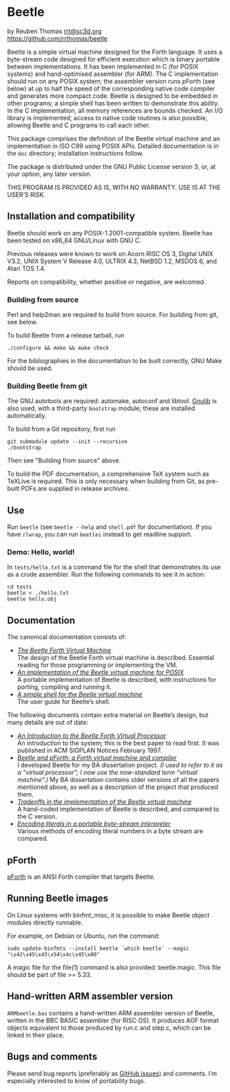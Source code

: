 # Beetle

by Reuben Thomas <rrt@sc3d.org>  
https://github.com/rrthomas/beetle  

Beetle is a simple virtual machine designed for the Forth language. It uses
a byte-stream code designed for efficient execution which is binary portable
between implementations. It has been implemented in C (for POSIX systems)
and hand-optimised assembler (for ARM). The C implementation should run on
any POSIX system; the assembler version runs pForth (see below) at up to
half the speed of the corresponding native code compiler and generates more
compact code. Beetle is designed to be embedded in other programs; a simple
shell has been written to demonstrate this ability. In the C implementation,
all memory references are bounds checked. An I/O library is implemented;
access to native code routines is also possible, allowing Beetle and C
programs to call each other.

This package comprises the definition of the Beetle virtual machine and an
implementation in ISO C99 using POSIX APIs. Detailed documentation is in the
`doc` directory; installation instructions follow.

The package is distributed under the GNU Public License version 3, or,
at your option, any later version.

THIS PROGRAM IS PROVIDED AS IS, WITH NO WARRANTY. USE IS AT THE USER‘S
RISK.


## Installation and compatibility

Beetle should work on any POSIX-1.2001-compatible system. Beetle has been
tested on x86_64 GNU/Linux with GNU C.

Previous releases were known to work on Acorn RISC OS 3, Digital UNIX
V3.2, UNIX System V Release 4.0, ULTRIX 4.3, NetBSD 1.2, MSDOS 6, and
Atari TOS 1.4.

Reports on compatibility, whether positive or negative, are welcomed.


### Building from source

Perl and help2man are required to build from source. For building from git,
see below.

To build Beetle from a release tarball, run

`./configure && make && make check`

For the bibliographies in the documentation to be built correctly, GNU Make
should be used.


### Building Beetle from git

The GNU autotools are required: automake, autoconf and libtool.
[Gnulib](https://www.gnu.org/software/gnulib/) is also used, with a
third-party `bootstrap` module; these are installed automatically.

To build from a Git repository, first run

```
git submodule update --init --recursive
./bootstrap
```

Then see "Building from source" above.

To build the PDF documentation, a comprehensive TeX system such as TeXLive
is required. This is only necessary when building from Git, as pre-built
PDFs are supplied in release archives. 


## Use

Run `beetle` (see `beetle --help` and `shell.pdf` for documentation). If
you have `rlwrap`, you can run `beetlei` instead to get readline support.


### Demo: Hello, world!

In `tests/hello.txt` is a command file for the shell that demonstrates its
use as a crude assembler. Run the following commands to see it in action:

```
cd tests
beetle < ./hello.txt
beetle hello.obj
```


## Documentation

The canonical documentation consists of:

* _[The Beetle Forth Virtual Machine](doc/beetle.pdf)_  
The design of the Beetle Forth virtual machine is described. Essential
reading for those programming or implementing the VM.
* _[An implementation of the Beetle virtual machine for POSIX](doc/cbeetle.pdf)_  
A portable implementation of Beetle is described, with instructions for
porting, compiling and running it.
* _[A simple shell for the Beetle virtual machine](doc/shell.pdf)_  
The user guide for Beetle’s shell.

The following documents contain extra material on Beetle’s design, but many
details are out of date:

* _[An Introduction to the Beetle Forth Virtual Processor](doc/papers/intro.pdf)_  
An introduction to the system; this is the best paper to read first. It was
published in ACM SIGPLAN Notices February 1997.
* _[Beetle and pForth: a Forth virtual machine and compiler](https://rrt.sc3d.org/Software/Beetle/dissertation/report/badiss.pdf)_  
I developed Beetle for my BA dissertation project. _(I used to refer to it
as a “virtual processor”; I now use the now-standard term “virtual
machine”.)_ My BA dissertation contains older versions of all the papers
mentioned above, as well as a description of the project that produced them.
* _[Tradeoffs in the implementation of the Beetle virtual machine](doc/papers/tradeoffs.pdf)_  
A hand-coded implementation of Beetle is described, and compared to the C
version.
* _[Encoding literals in a portable byte-stream interpreter](doc/papers/litencode.pdf)_  
Various methods of encoding literal numbers in a byte stream are compared.


## pForth

[pForth](https://github.com/rrthomas/pforth) is an ANSI Forth compiler that
targets Beetle.


## Running Beetle images

On Linux systems with binfmt_misc, it is possible to make Beetle object
modules directly runnable.

For example, on Debian or Ubuntu, run the command:

```
sudo update-binfmts --install beetle `which beetle` --magic "\x42\x45\x45\x54\x4c\x45\x00"
```

A magic file for the file(1) command is also provided: beetle.magic.
This file should be part of file >= 5.33.


## Hand-written ARM assembler version

`ARMbeetle.bas` contains a hand-written ARM assembler version of Beetle,
written in the BBC BASIC assembler (for RISC OS). It produces AOF
format objects equivalent to those produced by run.c and step.c, which
can be linked in their place.


## Bugs and comments

Please send bug reports (preferably as [GitHub issues](https://github.com/rrthomas/beetle/issues))
and comments. I’m especially interested to know of portability bugs.
